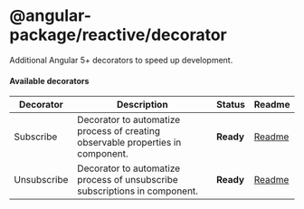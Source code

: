 # @angular-package/reactive/decorator

Additional Angular 5+ decorators to speed up development.	

#### Available decorators

| Decorator           | Description                                    | Status      | Readme       |
|------------------|------------------------------------------------|-------------|--------------|
| Subscribe | Decorator to automatize process of creating observable properties in component.	 | **Ready**  |   [Readme][0] |
| Unsubscribe | Decorator to automatize process of unsubscribe subscriptions in component.	 | **Ready**  |   [Readme][1] |


[0]: https://github.com/angular-package/angular-package/tree/master/packages/reactive/src/decorator/subscribe#readme
[1]: https://github.com/angular-package/angular-package/tree/master/packages/reactive/src/decorator/unsubscribe#readme